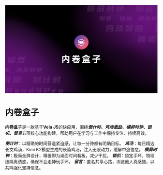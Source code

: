<img alt="内卷盒子" src="https://github.com/Tellmeway0/LearnBox/blob/main/cover.png?raw=true" />

# 内卷盒子

**内卷盒子**是一款基于**Vela JS**的快应用，围绕***倒计时、鸡汤激励、横屏时钟、锁机、留言***五项核心功能构建，帮助用户在学习与工作中保持专注、持续高效。

***倒计时***：以精确的时间营造紧迫感，让每一分钟都有明确目标。
***鸡汤***：每日精选长文鸡汤，Kimi K2模型生成的长篇鸡汤，注入无限动力，缓解中途倦怠。
***横屏时钟***：极简全屏设计，横置即为桌面时间看板，减少干扰。
***锁机***：锁定手环，物理级隔离诱惑，确保不会走神玩手环。
***留言***：匿名共享心路，浏览他人真感悟，以共鸣强化坚持信念。
